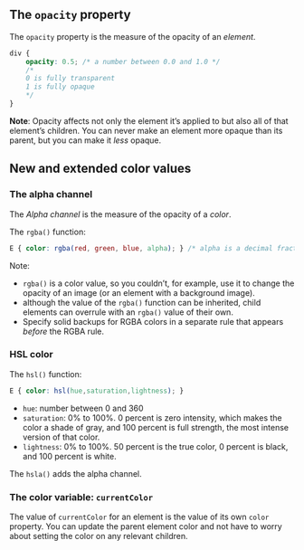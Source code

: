 ## The `opacity` property

The `opacity` property is the measure of the opacity of an *element*.

```css
div {
	opacity: 0.5; /* a number between 0.0 and 1.0 */
	/*
	0 is fully transparent
	1 is fully opaque
	*/
}
```

**Note**: Opacity affects not only the element it’s applied to but also all of that element’s children. You can never make an element more opaque than its parent, but you can make it *less* opaque.

## New and extended color values

### The alpha channel

The *Alpha channel* is the measure of the opacity of a *color*. 

The `rgba()` function:

```css
E { color: rgba(red, green, blue, alpha); } /* alpha is a decimal fraction from 0.0 to 1.0 */
```

Note:
- `rgba()` is a color value, so you couldn’t, for example, use it to change the opacity of an image (or an element with a background image).
- although the value of the `rgba()` function can be inherited, child elements can overrule with an `rgba()` value of their own.
- Specify solid backups for RGBA colors in a separate rule that appears *before* the RGBA rule.

### HSL color

The `hsl()` function:

```css
E { color: hsl(hue,saturation,lightness); }
```

- `hue`: number between 0 and 360
- `saturation`: 0% to 100%. 0 percent is zero intensity, which makes the color a shade of gray, and 100 percent is full strength, the most intense version of that color.
- `lightness`: 0% to 100%. 50 percent is the true color, 0 percent is black, and 100 percent is white.

The `hsla()` adds the alpha channel.

### The color variable: `currentColor`

The value of `currentColor` for an element is the value of its own `color` property. You can update the parent element color and not have to worry about setting the color on any relevant children.